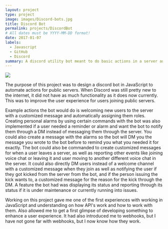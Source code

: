```yaml
---
layout: project
type: project
image: images/Discord-bots.jpg
title: Discord Bot
permalink: projects/DiscordBot
# All dates must be YYYY-MM-DD format!
date: 2017-01-07
labels:
  - Javascript
  - GitHub
  - Discord
summary: A discord utility bot meant to do basic actions in a server automatically.
---
```


<img class="ui medium right floated rounded image" src="https://omgeeky.com/wp-content/uploads/2020/02/How-To-Add-Bots-To-Discord.png">

The purpose of this project was to design a discord bot in JavaScript to automate actions for public servers. When Discord was still pretty new to the internet, it did not have as much functionality as it does now currently. This was to improve the user experience for users joining public servers.

Example actions the bot would do is welcoming new users to the server with a customized message and automatically assigning them roles. Creating personal alarms by using certain commands with the bot was also implemented if a user needed a reminder or alarm and want the bot to notify them through a DM instead of messaging them through the server. You could also create a message with the alarms so the bot will DM you the message you wrote to the bot before to remind you what you needed it for exactly. The bot could also be commanded to create customized messages for when a user leaves a server, as well as reporting other events like joining voice chat or leaving it and user moving to another different voice chat in the server. It could also directly DM users instead of a welcome channel with a customized message when they join as well as notifying the user if they got kicked from the server from the bot, and if the person issuing the kick wants to, a customized message for the reason for the kick through the DM. A feature the bot had was displaying its status and reporting through its status if it is under maintenance or currently running into issues.

Working on this project gave me one of the first experiences with working in JavaScript and understanding on how API's work and how to work with them. Also allowed me to get a first glimpse of developing something to enhance a user experience. It had also introduced me to webhooks, but I have not gone far with webhooks, but I now know how they work.
